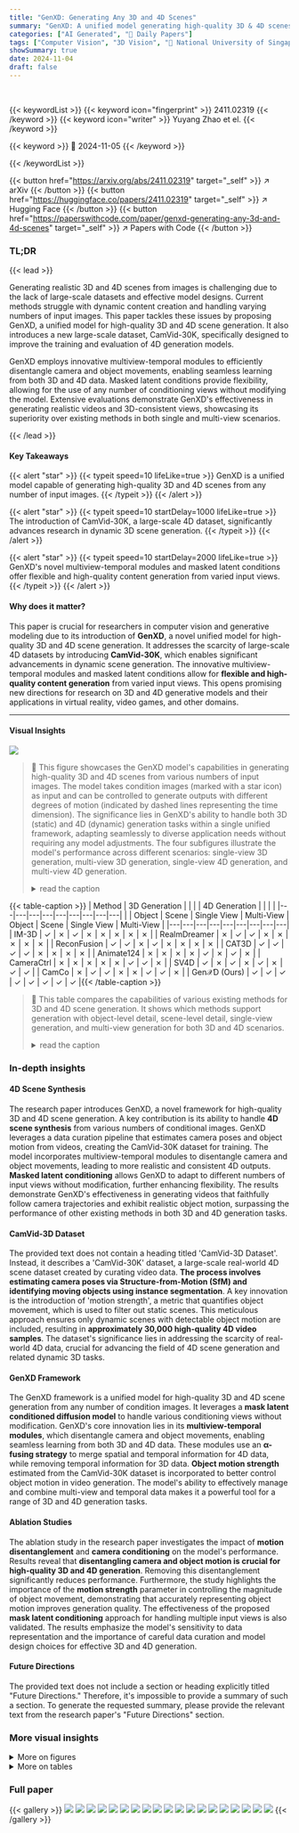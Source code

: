 ```yaml
---
title: "GenXD: Generating Any 3D and 4D Scenes"
summary: "GenXD: A unified model generating high-quality 3D & 4D scenes from any number of images, advancing the field of dynamic scene generation."
categories: ["AI Generated", "🤗 Daily Papers"]
tags: ["Computer Vision", "3D Vision", "🏢 National University of Singapore",]
showSummary: true
date: 2024-11-04
draft: false
---
```


<br>

{{< keywordList >}}
{{< keyword icon="fingerprint" >}} 2411.02319 {{< /keyword >}}
{{< keyword icon="writer" >}} Yuyang Zhao et el. {{< /keyword >}}
 
{{< keyword >}} 🤗 2024-11-05 {{< /keyword >}}
 
{{< /keywordList >}}

{{< button href="https://arxiv.org/abs/2411.02319" target="_self" >}}
↗ arXiv
{{< /button >}}
{{< button href="https://huggingface.co/papers/2411.02319" target="_self" >}}
↗ Hugging Face
{{< /button >}}
{{< button href="https://paperswithcode.com/paper/genxd-generating-any-3d-and-4d-scenes" target="_self" >}}
↗ Papers with Code
{{< /button >}}


### TL;DR


{{< lead >}}

Generating realistic 3D and 4D scenes from images is challenging due to the lack of large-scale datasets and effective model designs. Current methods struggle with dynamic content creation and handling varying numbers of input images. This paper tackles these issues by proposing GenXD, a unified model for high-quality 3D and 4D scene generation.  It also introduces a new large-scale dataset, CamVid-30K, specifically designed to improve the training and evaluation of 4D generation models.

GenXD employs innovative multiview-temporal modules to efficiently disentangle camera and object movements, enabling seamless learning from both 3D and 4D data.  Masked latent conditions provide flexibility, allowing for the use of any number of conditioning views without modifying the model. Extensive evaluations demonstrate GenXD's effectiveness in generating realistic videos and 3D-consistent views, showcasing its superiority over existing methods in both single and multi-view scenarios.

{{< /lead >}}


#### Key Takeaways

{{< alert "star" >}}
{{< typeit speed=10 lifeLike=true >}} GenXD is a unified model capable of generating high-quality 3D and 4D scenes from any number of input images. {{< /typeit >}}
{{< /alert >}}

{{< alert "star" >}}
{{< typeit speed=10 startDelay=1000 lifeLike=true >}} The introduction of CamVid-30K, a large-scale 4D dataset, significantly advances research in dynamic 3D scene generation. {{< /typeit >}}
{{< /alert >}}

{{< alert "star" >}}
{{< typeit speed=10 startDelay=2000 lifeLike=true >}} GenXD's novel multiview-temporal modules and masked latent conditions offer flexible and high-quality content generation from varied input views. {{< /typeit >}}
{{< /alert >}}

#### Why does it matter?
This paper is crucial for researchers in computer vision and generative modeling due to its introduction of **GenXD**, a novel unified model for high-quality 3D and 4D scene generation.  It addresses the scarcity of large-scale 4D datasets by introducing **CamVid-30K**, which enables significant advancements in dynamic scene generation.  The innovative multiview-temporal modules and masked latent conditions allow for **flexible and high-quality content generation** from varied input views.  This opens promising new directions for research on 3D and 4D generative models and their applications in virtual reality, video games, and other domains.

------
#### Visual Insights



![](https://arxiv.org/html/2411.02319/x1.png)

> 🔼 This figure showcases the GenXD model's capabilities in generating high-quality 3D and 4D scenes from various numbers of input images.  The model takes condition images (marked with a star icon) as input and can be controlled to generate outputs with different degrees of motion (indicated by dashed lines representing the time dimension). The significance lies in GenXD's ability to handle both 3D (static) and 4D (dynamic) generation tasks within a single unified framework, adapting seamlessly to diverse application needs without requiring any model adjustments. The four subfigures illustrate the model's performance across different scenarios: single-view 3D generation, multi-view 3D generation, single-view 4D generation, and multi-view 4D generation.
> <details>
> <summary>read the caption</summary>
> Figure 1: Gen𝒳𝒳\mathcal{X}caligraphic_XD is a unified model for high-quality 3D and 4D generation from any number of condition images. By controlling the motion strength and condition masks, Gen𝒳𝒳\mathcal{X}caligraphic_XD can support various application without any modification. The condition images are shown with star icon and the time dimension is illustrated with dash line.
> </details>





{{< table-caption >}}
| Method | 3D Generation |  |  |  | 4D Generation |  |  |  |
|---|---|---|---|---|---|---|---|---|
|  | Object | Scene | Single View | Multi-View | Object | Scene | Single View | Multi-View |
|---|---|---|---|---|---|---|---|---|
| IM-3D | ✓ | ✗ | ✓ | ✗ | ✗ | ✗ | ✗ | ✗ |
| RealmDreamer | ✗ | ✓ | ✓ | ✗ | ✗ | ✗ | ✗ | ✗ |
| ReconFusion | ✓ | ✓ | ✗ | ✓ | ✗ | ✗ | ✗ | ✗ |
| CAT3D | ✓ | ✓ | ✓ | ✓ | ✗ | ✗ | ✗ | ✗ |
| Animate124 | ✗ | ✗ | ✗ | ✗ | ✓ | ✗ | ✓ | ✗ |
| CameraCtrl | ✗ | ✗ | ✗ | ✗ | ✗ | ✓ | ✓ | ✗ |
| SV4D | ✓ | ✗ | ✓ | ✗ | ✓ | ✗ | ✓ | ✓ |
| CamCo | ✗ | ✓ | ✓ | ✗ | ✗ | ✓ | ✓ | ✗ |
| Gen𝒳D (Ours) | ✓ | ✓ | ✓ | ✓ | ✓ | ✓ | ✓ | ✓ |{{< /table-caption >}}

> 🔼 This table compares the capabilities of various existing methods for 3D and 4D scene generation.  It shows which methods support generation with object-level detail, scene-level detail, single-view generation, and multi-view generation for both 3D and 4D scenarios.
> <details>
> <summary>read the caption</summary>
> Table 1: Comparison among the settings of previous works.
> </details>





### In-depth insights


#### 4D Scene Synthesis
The research paper introduces GenXD, a novel framework for high-quality 3D and 4D scene generation.  A key contribution is its ability to handle **4D scene synthesis** from various numbers of conditional images.  GenXD leverages a data curation pipeline that estimates camera poses and object motion from videos, creating the CamVid-30K dataset for training.  The model incorporates multiview-temporal modules to disentangle camera and object movements, leading to more realistic and consistent 4D outputs.  **Masked latent conditioning** allows GenXD to adapt to different numbers of input views without modification, further enhancing flexibility.  The results demonstrate GenXD's effectiveness in generating videos that faithfully follow camera trajectories and exhibit realistic object motion, surpassing the performance of other existing methods in both 3D and 4D generation tasks.

#### CamVid-3D Dataset
The provided text does not contain a heading titled 'CamVid-3D Dataset'.  Instead, it describes a 'CamVid-30K' dataset, a large-scale real-world 4D scene dataset created by curating video data.  **The process involves estimating camera poses via Structure-from-Motion (SfM) and identifying moving objects using instance segmentation**.  A key innovation is the introduction of 'motion strength', a metric that quantifies object movement, which is used to filter out static scenes.  This meticulous approach ensures only dynamic scenes with detectable object motion are included, resulting in **approximately 30,000 high-quality 4D video samples**.  The dataset's significance lies in addressing the scarcity of real-world 4D data, crucial for advancing the field of 4D scene generation and related dynamic 3D tasks.

#### GenXD Framework
The GenXD framework is a unified model for high-quality 3D and 4D scene generation from any number of condition images.  It leverages a **mask latent conditioned diffusion model** to handle various conditioning views without modification.  GenXD's core innovation lies in its **multiview-temporal modules**, which disentangle camera and object movements, enabling seamless learning from both 3D and 4D data.  These modules use an **α-fusing strategy** to merge spatial and temporal information for 4D data, while removing temporal information for 3D data.  **Object motion strength** estimated from the CamVid-30K dataset is incorporated to better control object motion in video generation. The model's ability to effectively manage and combine multi-view and temporal data makes it a powerful tool for a range of 3D and 4D generation tasks.

#### Ablation Studies
The ablation study in the research paper investigates the impact of **motion disentanglement** and **camera conditioning** on the model's performance.  Results reveal that **disentangling camera and object motion is crucial for high-quality 3D and 4D generation**.  Removing this disentanglement significantly reduces performance.  Furthermore, the study highlights the importance of the **motion strength** parameter in controlling the magnitude of object movement, demonstrating that accurately representing object motion improves generation quality. The effectiveness of the proposed **mask latent conditioning** approach for handling multiple input views is also validated.  The results emphasize the model's sensitivity to data representation and the importance of careful data curation and model design choices for effective 3D and 4D generation.

#### Future Directions
The provided text does not include a section or heading explicitly titled "Future Directions."  Therefore, it's impossible to provide a summary of such a section. To generate the requested summary, please provide the relevant text from the research paper's "Future Directions" section.


### More visual insights

<details>
<summary>More on figures
</summary>


![](https://arxiv.org/html/2411.02319/x2.png)

> 🔼 This figure illustrates the data curation pipeline used to create the CamVid-30K dataset.  The pipeline consists of two main stages: camera pose estimation and object motion estimation. Camera pose estimation starts by using Structure-from-Motion (SfM) on masked images to reconstruct 3D point clouds from the static elements in the scene. This process leverages masks that highlight the static areas.  Next, relative depth is estimated, aligned with the sparse depth obtained from SfM, and used to project the tracking keypoints onto consecutive frames. Object motion estimation involves identifying moving objects, calculating their motion field in the 2D video frames using keypoint tracking. The motion field helps determine the true object motion, removing static scenes from the data, and finally resulting in the CamVid-30K dataset.
> <details>
> <summary>read the caption</summary>
> Figure 2: The pipeline for CamVid-30K data curation, including (a) camera pose estimation and (b) object motion estimation. We first leverage mask-based SfM (masks are overlayed to images in (a) for visualization) to estimate camera pose and reconstruct 3D point clouds of static parts. Then relative depth is aligned with the sparse depth and project the tracking keypoints to consecutive frame for object motion estimation.
> </details>



![](https://arxiv.org/html/2411.02319/x3.png)

> 🔼 Figure 3 illustrates object motion estimation using motion strength, a metric multiplied by 100 for visualization.  The left panel shows a scenario where a girl is dancing while the camera also moves; this results in a relatively high motion strength value. The right panel presents a case where the camera zooms in on a static object. Here, the motion strength is significantly lower, as the object itself is not moving, despite camera movement.
> <details>
> <summary>read the caption</summary>
> Figure 3: Examples for object motion estimation. The motion strength is multiplied by 100. In the first example, the girl is dancing, together with the camera moving. In the second example, the camera is zooming in (red rectangle for better illustration) but the object is static. In this case, the motion strength is much smaller.
> </details>



![](https://arxiv.org/html/2411.02319/x4.png)

> 🔼 This figure illustrates the architecture of the GenXD model, a unified framework for generating 3D and 4D scenes from various input conditions.  The core of the model is a masked latent conditioned diffusion model, which processes both camera pose information (represented as a colorful map) and image content (as a binary map) to produce 3D and 4D outputs.  The model incorporates multiview-temporal modules that effectively separate camera and object movements within the scene and combine the spatial and temporal information via alpha-fusing, allowing for consistent generation of dynamic scenes across multiple viewpoints.
> <details>
> <summary>read the caption</summary>
> Figure 4: The framework of Gen𝒳𝒳\mathcal{X}caligraphic_XD. We leverage mask latent conditioned diffusion model to generate 3D and 4D samples with both camera (colorful map) and image (binary map) conditions. In addition, multiview-temporal modules together with α𝛼\alphaitalic_α-fusing are proposed to effectively disentangle and fuse multiview and temporal information.
> </details>



![](https://arxiv.org/html/2411.02319/x5.png)

> 🔼 Figure 5 presents a qualitative comparison of GenXD against other camera-conditioned video generation methods (CameraCtrl and MotionCtrl).  It showcases GenXD's ability to generate videos where the object motion is realistic and aligns well with the camera's trajectory.  The figure visually demonstrates GenXD's superior performance in handling both camera movement and object motion simultaneously, resulting in more natural and coherent video sequences compared to the other methods.  The caption encourages viewers to consult the supplementary video for a more detailed comparison.
> <details>
> <summary>read the caption</summary>
> Figure 5: Qualitative comparison with camera conditioned video generation methods. Gen𝒳𝒳\mathcal{X}caligraphic_XD can generate video well-aligned with camera trajectory and containing realistic object motion. (Please refer to supplementary video for better illustration.)
> </details>



![](https://arxiv.org/html/2411.02319/x6.png)

> 🔼 This table presents a quantitative comparison of different methods for 4D scene generation.  It shows the Fréchet Inception Distance (FID) and Fréchet Video Distance (FVD) scores for several methods, including MotionCtrl, CameraCtrl, Animate124, and GenXD (both single-view and multi-view). Lower FID and FVD scores indicate better performance. The results demonstrate the superior performance of GenXD, particularly in the multi-view setting, compared to existing state-of-the-art methods.
> <details>
> <summary>read the caption</summary>
> Table 2: 4D scene generation.
> </details>



![](https://arxiv.org/html/2411.02319/x7.png)

> 🔼 This table presents a quantitative comparison of different methods for 4D object generation.  It compares the methods across two metrics: generation time and CLIP-I (a measure of image quality). The methods being compared include several existing 4D object generation approaches as well as the authors' proposed method, GenXD, in both single-view and multi-view configurations. This allows for a quantitative assessment of GenXD's performance compared to state-of-the-art methods.
> <details>
> <summary>read the caption</summary>
> Table 3: 4D object generation.
> </details>



![](https://arxiv.org/html/2411.02319/x8.png)

> 🔼 This figure displays a qualitative comparison of 3D reconstruction results from various methods using only a few input views.  It visually demonstrates the differences in reconstruction quality achieved by different approaches, showcasing the impact of limited input data on the resulting 3D models. The image showcases several methods' performance on the task, illustrating how different techniques might handle the challenges of reconstructing a complete 3D scene from sparse viewpoints.
> <details>
> <summary>read the caption</summary>
> Figure 6: Qualitative comparison of few-view 3D reconstruction.
> </details>



![](https://arxiv.org/html/2411.02319/x9.png)

> 🔼 This figure displays a qualitative evaluation of how the 'motion strength' parameter affects the results of 3D and 4D generation.  It showcases the effect of varying motion strength on the generated videos, demonstrating the controllability offered by this parameter.  Different levels of motion strength are compared across several generated video sequences, showing how the intensity of motion changes as motion strength increases.  The videos generated with varied motion strength show the varying degrees of movement of the objects within the scene, ranging from almost static to intense motion.  Reference to a supplementary video is provided for detailed visual understanding.
> <details>
> <summary>read the caption</summary>
> Figure 7: Qualitative evaluation on the influence of motion strength. (Please refer to supplementary video for better illustration.)
> </details>



![](https://arxiv.org/html/2411.02319/x10.png)

> 🔼 Figure 8 presents a visualization of 4D videos generated using the GenXD model. The figure showcases several examples, each featuring a sequence of frames illustrating the dynamic evolution of a scene over time. Due to the limitations of a static image format, it is highly recommended to refer to the supplementary video provided in the paper for a complete and more effective illustration of the generated 4D videos. The supplementary video allows for dynamic viewing of the generated content.
> <details>
> <summary>read the caption</summary>
> Figure 8: The visualization of the generated 4D videos. (Please refer to supplementary video for better illustration.)
> </details>



</details>




<details>
<summary>More on tables
</summary>


{{< table-caption >}}
| Method | FID ↓ | FVD ↓ |
|---|---|---|
| MotionCtrl [Wang et al. (2024)](https://arxiv.org/html/2411.02319/bib.bib57) | 118.14 | 1464.08 |
| CameraCtrl [He et al. (2024)](https://arxiv.org/html/2411.02319/bib.bib13) | 138.64 | 1470.59 |
| GenXD (Single View) | 101.78 | 1208.93 |
| GenXD (3 Views) | **55.64** | **490.50** |{{< /table-caption >}}
> 🔼 This table presents a quantitative comparison of the performance of few-view 3D reconstruction methods on two datasets: Re10K (in-distribution) and LLFF (out-of-distribution).  It shows the PSNR (Peak Signal-to-Noise Ratio), SSIM (Structural Similarity Index), and LPIPS (Learned Perceptual Image Patch Similarity) scores for each method on each dataset.  Higher PSNR and SSIM scores indicate better reconstruction quality, while lower LPIPS scores indicate that the reconstructed images are perceptually more similar to the ground truth.  The comparison allows for assessment of how well the methods generalize to unseen data.
> <details>
> <summary>read the caption</summary>
> Table 4: Quantitative comparison of few-view 3D reconstruction on both in-distribution (Re10K) and out-of-distribution (LLFF) datasets.
> </details>

{{< table-caption >}}
| Method | Time ↓ | CLIP-I ↑ |
|---|---|---|
| Zero-1-to-3-V [Liu et al. (2023b)](https://arxiv.org/html/2411.02319/bib.bib27) | 4 hrs | 79.25 |
| RealFusion-V [Melas-Kyriazi et al. (2023)](https://arxiv.org/html/2411.02319/bib.bib32) | 5 hrs | 80.26 |
| Animate124 [Zhao et al. (2023)](https://arxiv.org/html/2411.02319/bib.bib65) | 7 hrs | 85.44 |
| Gen𝒳D (Single View) | **4 min** | **90.32** |{{< /table-caption >}}
> 🔼 This table presents the results of ablation studies conducted to evaluate the effectiveness of the motion disentanglement module in the GenXD model.  The ablation studies assess the impact of removing the motion disentanglement component on the model's performance in generating both 3D and 4D scenes, specifically examining metrics like PSNR, SSIM, LPIPS, FID, and FVD across different datasets (Cam-DAVIS and Re10K).  The results help quantify the contribution of the motion disentanglement technique to the overall quality of generated images and videos.
> <details>
> <summary>read the caption</summary>
> Table 5: Ablation studies on motion disentangle.
> </details>

{{< table-caption >}}
| Method | Re10K PSNR↑ | Re10K SSIM↑ | Re10K LPIPS↓ | LLFF PSNR↑ | LLFF SSIM↑ | LLFF LPIPS↓ |
|---|---|---|---|---|---|---|
| Zip-NeRF [Barron et al. (2023)] | 20.58 | 0.729 | 0.382 | 14.26 | 0.327 | 0.613 |
| Zip-NeRF + GenXD | **25.40** | **0.858** | **0.223** | **19.39** | **0.556** | **0.423** |
| 3D-GS [Kerbl et al. (2023)] | 18.84 | 0.714 | 0.286 | 17.35 | 0.489 | 0.335 |
| 3D-GS + GenXD | **23.13** | **0.808** | **0.202** | **19.43** | **0.554** | **0.312** |{{< /table-caption >}}
> 🔼 This table presents a quantitative comparison of different methods for generating 3D models from a single image.  The comparison is based on examples from the Wang & Shi (2023) paper and uses the CLIP-I (Image-text similarity) metric to evaluate the quality of the generated 3D models.  It shows the model type (3D or 3D&4D), the generation time in minutes, and the CLIP-I score for each method, allowing for a direct comparison of performance across different approaches.
> <details>
> <summary>read the caption</summary>
> Table 6: Quantitative comparison of image-to-3D generation on examples from Wang & Shi (2023).
> </details>

{{< table-caption >}}
| Method | Re10K PSNR ↑ | Re10K SSIM ↑ | Re10K LPIPS ↓ | LLFF PSNR ↑ | LLFF SSIM ↑ | LLFF LPIPS ↓ | Cam-DAVIS FID ↓ | Cam-DAVIS FVD ↓ |
|---|---|---|---|---|---|---|---|---|
| w.o. Motion Disentangle | 20.75 | 0.635 | 0.362 | 16.89 | 0.397 | 0.560 | 122.73 | 1488.47 |
| GenXD | 22.96 | 0.774 | 0.341 | 17.94 | 0.463 | 0.546 | 101.78 | 1208.93 |{{< /table-caption >}}
> 🔼 This table presents the results of ablation experiments conducted to evaluate the impact of different design choices within the GenXD model on its performance. Specifically, it examines the effectiveness of using camera poses as conditions and the effect of jointly training the model on both 3D and 4D data.  The metrics used to assess performance include Peak Signal-to-Noise Ratio (PSNR), Structural Similarity Index (SSIM), Learned Perceptual Image Patch Similarity (LPIPS), Fréchet Inception Distance (FID), and Kinetic Fréchet Inception Distance (K-FID) on the Re10k and LLFF datasets and the Cam-DAVIS benchmark.
> <details>
> <summary>read the caption</summary>
> Table 7: Ablation studies on camera conditioning scheme and joint training.
> </details>

</details>




### Full paper

{{< gallery >}}
<img src="https://ai-paper-reviewer.com/2411.02319/1.png" class="grid-w50 md:grid-w33 xl:grid-w25" />
<img src="https://ai-paper-reviewer.com/2411.02319/2.png" class="grid-w50 md:grid-w33 xl:grid-w25" />
<img src="https://ai-paper-reviewer.com/2411.02319/3.png" class="grid-w50 md:grid-w33 xl:grid-w25" />
<img src="https://ai-paper-reviewer.com/2411.02319/4.png" class="grid-w50 md:grid-w33 xl:grid-w25" />
<img src="https://ai-paper-reviewer.com/2411.02319/5.png" class="grid-w50 md:grid-w33 xl:grid-w25" />
<img src="https://ai-paper-reviewer.com/2411.02319/6.png" class="grid-w50 md:grid-w33 xl:grid-w25" />
<img src="https://ai-paper-reviewer.com/2411.02319/7.png" class="grid-w50 md:grid-w33 xl:grid-w25" />
<img src="https://ai-paper-reviewer.com/2411.02319/8.png" class="grid-w50 md:grid-w33 xl:grid-w25" />
<img src="https://ai-paper-reviewer.com/2411.02319/9.png" class="grid-w50 md:grid-w33 xl:grid-w25" />
<img src="https://ai-paper-reviewer.com/2411.02319/10.png" class="grid-w50 md:grid-w33 xl:grid-w25" />
<img src="https://ai-paper-reviewer.com/2411.02319/11.png" class="grid-w50 md:grid-w33 xl:grid-w25" />
<img src="https://ai-paper-reviewer.com/2411.02319/12.png" class="grid-w50 md:grid-w33 xl:grid-w25" />
<img src="https://ai-paper-reviewer.com/2411.02319/13.png" class="grid-w50 md:grid-w33 xl:grid-w25" />
<img src="https://ai-paper-reviewer.com/2411.02319/14.png" class="grid-w50 md:grid-w33 xl:grid-w25" />
<img src="https://ai-paper-reviewer.com/2411.02319/15.png" class="grid-w50 md:grid-w33 xl:grid-w25" />
<img src="https://ai-paper-reviewer.com/2411.02319/16.png" class="grid-w50 md:grid-w33 xl:grid-w25" />
<img src="https://ai-paper-reviewer.com/2411.02319/17.png" class="grid-w50 md:grid-w33 xl:grid-w25" />
<img src="https://ai-paper-reviewer.com/2411.02319/18.png" class="grid-w50 md:grid-w33 xl:grid-w25" />
<img src="https://ai-paper-reviewer.com/2411.02319/19.png" class="grid-w50 md:grid-w33 xl:grid-w25" />
{{< /gallery >}}